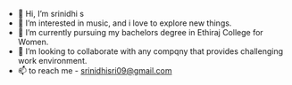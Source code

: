 - 👋 Hi, I’m srinidhi s 
- 👀 I’m interested in music, and i love to explore new things. 
- 🌱 I’m currently pursuing my bachelors degree in Ethiraj College for Women.
- 💞️ I’m looking to collaborate with any compqny that provides challenging work environment.   
- 📫  to reach me - srinidhisri09@gmail.com

<!---
srinidhis09/srinidhis09 is a ✨ special ✨ repository because its `README.md` (this file) appears on your GitHub profile.
You can click the Preview link to take a look at your changes.
--->
